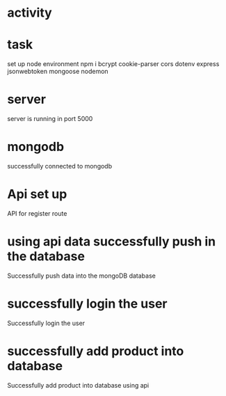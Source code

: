 # activity

# task
set up node environment
npm i bcrypt cookie-parser cors dotenv express jsonwebtoken mongoose nodemon

# server
server is running in port 5000

# mongodb
successfully connected to mongodb

# Api set up
API for register route


# using api data successfully push in the database
Successfully push data into the mongoDB database 

# successfully login the user
Successfully login the user

# successfully add product into database 
Successfully add product into database using api